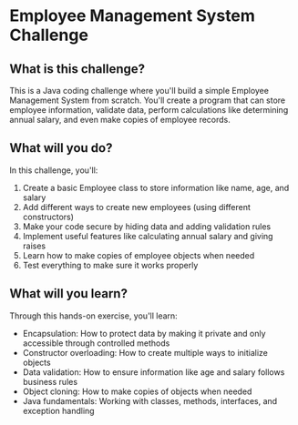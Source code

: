 # Employee Management System Challenge

## What is this challenge?
This is a Java coding challenge where you'll build a simple Employee Management System from scratch. You'll create a program that can store employee information, validate data, perform calculations like determining annual salary, and even make copies of employee records.

## What will you do?
In this challenge, you'll:
1. Create a basic Employee class to store information like name, age, and salary
2. Add different ways to create new employees (using different constructors)
3. Make your code secure by hiding data and adding validation rules
4. Implement useful features like calculating annual salary and giving raises
5. Learn how to make copies of employee objects when needed
6. Test everything to make sure it works properly

## What will you learn?
Through this hands-on exercise, you'll learn:
- Encapsulation: How to protect data by making it private and only accessible through controlled methods
- Constructor overloading: How to create multiple ways to initialize objects
- Data validation: How to ensure information like age and salary follows business rules
- Object cloning: How to make copies of objects when needed
- Java fundamentals: Working with classes, methods, interfaces, and exception handling

